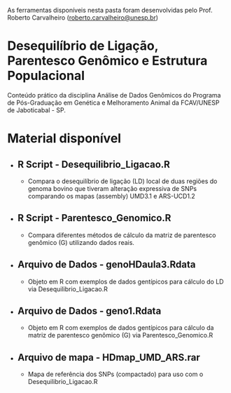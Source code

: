 As ferramentas disponíveis nesta pasta foram desenvolvidas pelo Prof. Roberto Carvalheiro (roberto.carvalheiro@unesp.br)

# Desequilíbrio de Ligação, Parentesco Genômico e Estrutura Populacional

Conteúdo prático da disciplina Análise de Dados Genômicos do Programa de Pós-Graduação em Genética e Melhoramento Animal da FCAV/UNESP de Jaboticabal - SP.

# Material disponível

* ## R Script - Desequilibrio_Ligacao.R
    * Compara o desequilíbrio de ligação (LD) local de duas regiões do genoma bovino que tiveram alteração expressiva de SNPs comparando os mapas (assembly) UMD3.1 e ARS-UCD1.2

* ## R Script - Parentesco_Genomico.R
    * Compara diferentes métodos de cálculo da matriz de parentesco genômico (G) utilizando dados reais.

* ## Arquivo de Dados - genoHDaula3.Rdata
    * Objeto em R com exemplos de dados gentípicos para cálculo do LD via Desequilibrio_Ligacao.R
    
* ## Arquivo de Dados - geno1.Rdata
    * Objeto em R com exemplos de dados gentípicos para cálculo da matriz de parentesco genômico (G) via Parentesco_Genomico.R
    
* ## Arquivo de mapa - HDmap_UMD_ARS.rar
    * Mapa de referência dos SNPs (compactado) para uso com o Desequilibrio_Ligacao.R
